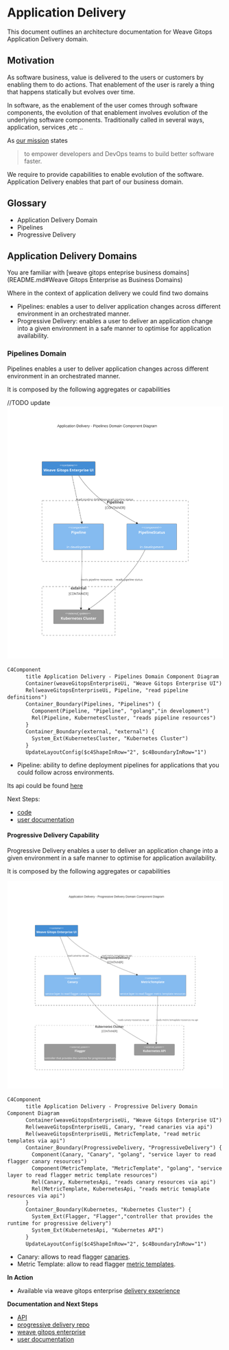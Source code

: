 # Application Delivery 
This document outlines an architecture documentation for Weave Gitops Application Delivery domain.

## Motivation
As software business, value is delivered to the users or customers by enabling them to do actions.
That enablement of the user is rarely a thing that happens statically but evolves over time.

In software, as the enablement of the user comes through software components, the evolution of that enablement
involves evolution of the underlying software components. Traditionally called in several ways, application, services ,etc ..

As [our mission](https://www.weave.works/company/) states
> to empower developers and DevOps teams to build better software faster.

We require to provide capabilities to enable evolution of the software. Application Delivery enables that part of our
business domain.

## Glossary

- Application Delivery Domain
- Pipelines
- Progressive Delivery

## Application Delivery Domains

You are familiar with [weave gitops enteprise business domains](README.md#Weave Gitops Enterprise as Business Domains)

Where in the context of application delivery we could find two domains

- Pipelines: enables a user to deliver application changes across different environment in an orchestrated manner. 
- Progressive Delivery: enables a user to deliver an application change into a given environment in a safe manner to optimise for application availability.

### Pipelines Domain

Pipelines enables a user to deliver application changes across different environment in an orchestrated manner.

It is composed by the following aggregates or capabilities

//TODO update
![Pipelines](imgs/application-delivery-pipelines.svg)

```mermaid-source
C4Component
      title Application Delivery - Pipelines Domain Component Diagram
      Container(weaveGitopsEnterpriseUi, "Weave Gitops Enterprise UI")
      Rel(weaveGitopsEnterpriseUi, Pipeline, "read pipeline definitions")
      Container_Boundary(Pipelines, "Pipelines") {
        Component(Pipeline, "Pipeline", "golang","in development")
        Rel(Pipeline, KubernetesCluster, "reads pipeline resources")
      }
      Container_Boundary(external, "external") {
        System_Ext(KubernetesCluster, "Kubernetes Cluster")
      }
      UpdateLayoutConfig($c4ShapeInRow="2", $c4BoundaryInRow="1")                           
```

- Pipeline: ability to define deployment pipelines for applications that you could follow across environments.  

Its api could be found [here](https://github.com/weaveworks/weave-gitops-enterprise/blob/main/api/pipelines/pipelines.proto)

Next Steps:
- [code](https://github.com/weaveworks/weave-gitops-enterprise)
- [user documentation](https://docs.gitops.weave.works/docs/enterprise/intro/index.html)

#### Progressive Delivery Capability

Progressive Delivery enables a user to deliver an application change into a given environment in a safe manner to optimise for application availability.

It is composed by the following aggregates or capabilities

![Progressive Delivery](imgs/application-delivery-progressive-delivery.svg)

```mermaid-source
C4Component
      title Application Delivery - Progressive Delivery Domain Component Diagram
      Container(weaveGitopsEnterpriseUi, "Weave Gitops Enterprise UI")
      Rel(weaveGitopsEnterpriseUi, Canary, "read canaries via api")
      Rel(weaveGitopsEnterpriseUi, MetricTemplate, "read metric templates via api")
      Container_Boundary(ProgressiveDelivery, "ProgressiveDelivery") {
        Component(Canary, "Canary", "golang", "service layer to read flagger canary resources")
        Component(MetricTemplate, "MetricTemplate", "golang", "service layer to read flagger metric template resources")
        Rel(Canary, KubernetesApi, "reads canary resources via api")
        Rel(MetricTemplate, KubernetesApi, "reads metric temaplate resources via api")      
      }
      Container_Boundary(Kubernetes, "Kubernetes Cluster") {
        System_Ext(Flagger, "Flagger","controller that provides the runtime for progressive delivery")
        System_Ext(KubernetesApi, "Kubernetes API")
      }
      UpdateLayoutConfig($c4ShapeInRow="2", $c4BoundaryInRow="1")       
```

- Canary: allows to read flagger [canaries](https://docs.flagger.app/usage/how-it-works#canary-resource).
- Metric Template: allow to read flagger [metric templates](https://docs.flagger.app/usage/metrics#custom-metrics).


**In Action**
- Available via weave gitops enterprise [delivery experience](https://demo-01.wge.dev.weave.works/applications/delivery)

**Documentation and Next Steps**
- [API](https://github.com/weaveworks/progressive-delivery/blob/main/api/prog/prog.proto)
- [progressive delivery repo](https://github.com/weaveworks/progressive-delivery)
- [weave gitops enterprise](https://github.com/weaveworks/weave-gitops-enterprise)
- [user documentation](https://docs.gitops.weave.works/docs/guides/delivery/0)














